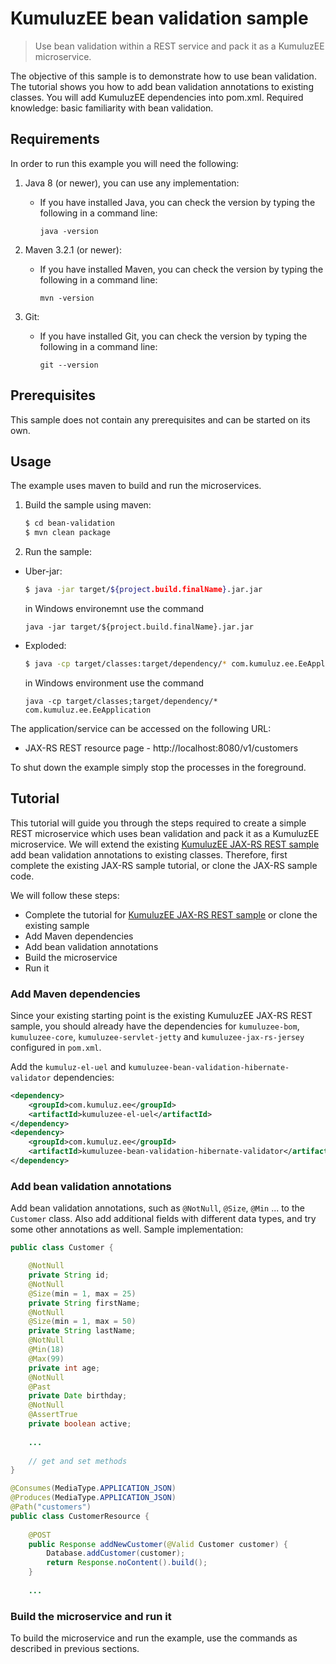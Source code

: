 # KumuluzEE bean validation sample

> Use bean validation within a REST service and pack it as a KumuluzEE microservice.

The objective of this sample is to demonstrate how to use bean validation. The tutorial shows you how to add bean validation annotations to existing classes. You will add KumuluzEE dependencies into pom.xml. Required knowledge: basic familiarity with bean validation.

## Requirements

In order to run this example you will need the following:

1. Java 8 (or newer), you can use any implementation:
    * If you have installed Java, you can check the version by typing the following in a command line:
        
        ```
        java -version
        ```

2. Maven 3.2.1 (or newer):
    * If you have installed Maven, you can check the version by typing the following in a command line:
        
        ```
        mvn -version
        ```
3. Git:
    * If you have installed Git, you can check the version by typing the following in a command line:
    
        ```
        git --version
        ```
    

## Prerequisites

This sample does not contain any prerequisites and can be started on its own.

## Usage

The example uses maven to build and run the microservices.

1. Build the sample using maven:

    ```bash
    $ cd bean-validation
    $ mvn clean package
    ```

2. Run the sample:
* Uber-jar:

    ```bash
    $ java -jar target/${project.build.finalName}.jar.jar
    ```
    
    in Windows environemnt use the command
    ```batch
    java -jar target/${project.build.finalName}.jar.jar
    ```

* Exploded:

    ```bash
    $ java -cp target/classes:target/dependency/* com.kumuluz.ee.EeApplication
    ```
    
    in Windows environment use the command
    ```batch
    java -cp target/classes;target/dependency/* com.kumuluz.ee.EeApplication
    ```
    
    
The application/service can be accessed on the following URL:
* JAX-RS REST resource page - http://localhost:8080/v1/customers

To shut down the example simply stop the processes in the foreground.

## Tutorial
This tutorial will guide you through the steps required to create a simple REST microservice which uses bean validation and pack it as a KumuluzEE microservice. We will extend the existing [KumuluzEE JAX-RS REST sample](https://github.com/kumuluz/kumuluzee-samples/tree/master/jax-rs) add bean validation annotations to existing classes. 
Therefore, first complete the existing JAX-RS sample tutorial, or clone the JAX-RS sample code.

We will follow these steps:
* Complete the tutorial for [KumuluzEE JAX-RS REST sample](https://github.com/kumuluz/kumuluzee-samples/tree/master/jax-rs) or clone the existing sample
* Add Maven dependencies
* Add bean validation annotations
* Build the microservice
* Run it

### Add Maven dependencies

Since your existing starting point is the existing KumuluzEE JAX-RS REST sample, you should already have the dependencies for `kumuluzee-bom`, `kumuluzee-core`, `kumuluzee-servlet-jetty` and `kumuluzee-jax-rs-jersey` configured in `pom.xml`.

Add the `kumuluz-el-uel` and `kumuluzee-bean-validation-hibernate-validator` dependencies:
```xml
<dependency>
    <groupId>com.kumuluz.ee</groupId>
    <artifactId>kumuluzee-el-uel</artifactId>
</dependency>
<dependency>
    <groupId>com.kumuluz.ee</groupId>
    <artifactId>kumuluzee-bean-validation-hibernate-validator</artifactId>
</dependency>
```

### Add bean validation annotations

Add bean validation annotations, such as `@NotNull`, `@Size`, `@Min` ... to the `Customer` class.
 Also add additional fields with different data types, and try some other annotations as well.
Sample implementation:

```java
public class Customer {

    @NotNull
    private String id;
    @NotNull
    @Size(min = 1, max = 25)
    private String firstName;
    @NotNull
    @Size(min = 1, max = 50)
    private String lastName;
    @NotNull
    @Min(18)
    @Max(99)
    private int age;
    @NotNull
    @Past
    private Date birthday;
    @NotNull
    @AssertTrue
    private boolean active;
    
    ...
    
    // get and set methods
}
```

```java
@Consumes(MediaType.APPLICATION_JSON)
@Produces(MediaType.APPLICATION_JSON)
@Path("customers")
public class CustomerResource {
  
    @POST
    public Response addNewCustomer(@Valid Customer customer) {
        Database.addCustomer(customer);
        return Response.noContent().build();
    }
    
    ...
```

### Build the microservice and run it

To build the microservice and run the example, use the commands as described in previous sections.
